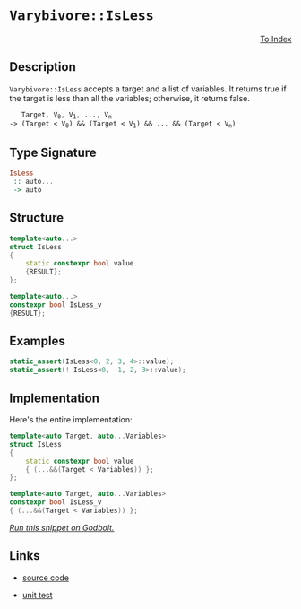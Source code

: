 <!-- Copyright 2024 Feng Mofan
SPDX-License-Identifier: Apache-2.0 -->

# `Varybivore::IsLess`

<p style='text-align: right;'><a href="../../../facilities/metafunctions.md#varybivore-is-less">To Index</a></p>

## Description

`Varybivore::IsLess` accepts a target and a list of variables.
It returns true if the target is less than all the variables;
otherwise, it returns false.

<pre><code>   Target, V<sub>0</sub>, V<sub>1</sub>, ..., V<sub>n</sub>
-> (Target &lt; V<sub>0</sub>) && (Target &lt; V<sub>1</sub>) && ... && (Target &lt; V<sub>n</sub>)</code></pre>

## Type Signature

```Haskell
IsLess
 :: auto...
 -> auto
```

## Structure

```C++
template<auto...>
struct IsLess
{
    static constexpr bool value
    {RESULT};
};

template<auto...>
constexpr bool IsLess_v
{RESULT};
```

## Examples

```C++
static_assert(IsLess<0, 2, 3, 4>::value);
static_assert(! IsLess<0, -1, 2, 3>::value);
```

## Implementation

Here's the entire implementation:

```C++
template<auto Target, auto...Variables>
struct IsLess
{
    static constexpr bool value
    { (...&&(Target < Variables)) };
};

template<auto Target, auto...Variables>
constexpr bool IsLess_v
{ (...&&(Target < Variables)) };
```

[*Run this snippet on Godbolt.*](https://godbolt.org/#z:OYLghAFBqd5QCxAYwPYBMCmBRdBLAF1QCcAaPECAMzwBtMA7AQwFtMQByARg9KtQYEAysib0QXACx8BBAKoBnTAAUAHpwAMvAFYTStJg1DIApACYAQuYukl9ZATwDKjdAGFUtAK4sGISQCspK4AMngMmAByPgBGmMQSAOykAA6oCoRODB7evnppGY4CYRHRLHEJXABstpj2RQxCBEzEBDk%2BfoG19VlNLQQlUbHxSbbNre15XGP9g2UVElUAlLaoXsTI7BwEmCwpBjsmAMxuTF5EANQAKi3AmASkF2dEAHRvAGoteEwx9ArH2BMGgAggoCMQvA4LgBJBQhTAKf4gkyJKwgi4Yi5gpiOZAXNAMMGYVQpYgXGKoTwXABuYi8mCBwMxFxRFguEDeL3MVW5EBuxDuBBZJwun2I31%2BCKWSxZiQAIsc0cCUQqjkrGTs9gcGSdnqhrrd7o89ZyxRK/gDGQSiSSyRSqbD4YiAPrUxms9mc7m8/mC4VuUVfH5/aWy1XqkEAegAVLG4/HI4yY7GrtghFc44mo/Gc9Gs8qQdjcc6mIj4gQII6Ef8ThpHmZHkdHpIASAQLTvJglorGUW8MgS2XWhAwGAYXDq8c3HWLgBaaYXBsXI6t9t0ruKjgrWicAK8PwcLSkVCcNzWaxYtYbTAssxHHikAiaLcrADWIACZheiTMkgAHH%2BAQaAAnJ%2BGhVH%2BTY7hwki8CwEgaHWB5HieHC8AoIB1k%2Bh5bqQcCwDAiAgGsBApOc5CUGgex0PEkSsFsqh/lUs5VJIFzAMgeJSC8Zi8Jg%2BBEOK6B6PwggiGI7BSDIgiKCo6g4aQujTAA7sQTApJwPDbru%2B7PsenAAPLnGRQqoFQFyMcxrHsZxFzcWY7IeNR9BkuY95LLw2FaCsEBIFRKQ0WQFAQP5gUgMAUgNjQtA7MQGEQDEekxOELQAJ6abwyXMMQqUGTE2iYA4GWkFRbCCAZDC0OlClYDEXjAKctC0Bh3C8FgLCGMA4g1XgxCFY41IInpxKFecWwPuEOzQUetB4DEak5R4WB6eCeDwa1pCDcQFJKHKuydbNRjPisVAGMACjvHgmDKQZKSMMVonCKI4hSY9slqHpSn6J1KDnpY%2BhzRhkArKgKQNC1s5gugxxyqYljWGYKFbUJQ3A90/VZC4DDuJ4HR6KE4RDOUIzTAUmQCJMfik%2Bk5MMHMwyVOjDi9OMbS41MTMNH0rT08TjPYhM7NUzMPOE/MJMrAoV6bBI2kcHupDIbwqEWUxLFsRxXGSDx7K4IQJC3u5nnHSsCCYEwWAJBAb7%2BEcLzAUciSSBoki/lUiEBFUwH6JwsGkPB94vFU1R/sBf7VAEkhcAEDs1Er%2BlobYmGPsdeGEb5xHGeRwWhS5dFsJwLQsNSiSzkw%2BIGEYdnAS8XAvEe/H60JImyOJL3SG9SgfQpugNqp6kZXLCvx6hRmkecFxmU8xDF6X5fIJXwDV7X9eOagznxIbZgeSnOE%2BX568BS5FEhYfYVFyXs4L51XDAVwdbRbF8WJQpWVpcVb85XlBVFRtpWMAQCqVU9K1Xqo1ZqxV2oHS2EefAfVmaDRag3VQo0djFUmnUPSs15ppSWjAzy4p1oPi2jtTAe0OpGEOqAPefAzoXSujdO6B4HyPTbpJDush3rySPL3b6R04ZWH%2BtgoG1tjxgyyBDKGMMBEIyRvEFGIjJZ1Axs4CArhKb42xrzBY1NChZA0bo2m2iSacxZv0AxpiBDcwGGLBmegBZs1yMLBxxjKiS2lpJIeukFIqwvnPCunVl51w0LrASBs3JcB3l5F8pAzYWxGKI6CfsA41xdokGOiREhHFdpIVi0wR6cHQsnaJPl05IBIiZE%2BudaL0ULjPayLAFDUjxNSW%2BLxtRgj4mE5u0xWHPXYdJeQXduE6BAE2fuGlWpeMVnpUeWdTLmSLg0ppLS2kdKFBAJyR9N5uSOFE1OGdqlBUomfFy7ZkApBSK6W%2Bzp1klnqR3OgT9KAvyPJ/aqD53nf36sVf%2B5VKrVVgZgOqDUxAQI2lAyh%2BDSBwIxog4aKDkBjXQYITBClsELVSnglahDiokPSGQ/alDwjUO8rQpg51LrXVuvdDafSJISA4TJYZn0xl8OMH9Gwwj4Ag3EQIFqkYoa/XhpYRGytkZ4CwIoyxfg1HYwsQTUodjDENAsWTBorj7HKOZlY1mFi7AqMaKzTV0wHH6uNbYvmstVjrBlpEn28tvEoU4NPFgyzmk0jWTiBEGy9aCUNpE42e9Tbm0tpQOWySQBmBrkcI4AQgJR0QrGxIEEZk%2BMKUnLCJtSDvkkIkHi6SuBSGAmkh2XBkjQSOE65WGaSly14mm51ic62bXiBkZwkggA)

## Links

- [source code](../../../../conceptrodon/varybivore/is_less.hpp)

- [unit test](../../../../tests/unit/metafunctions/varybivore/is_less.test.hpp)
